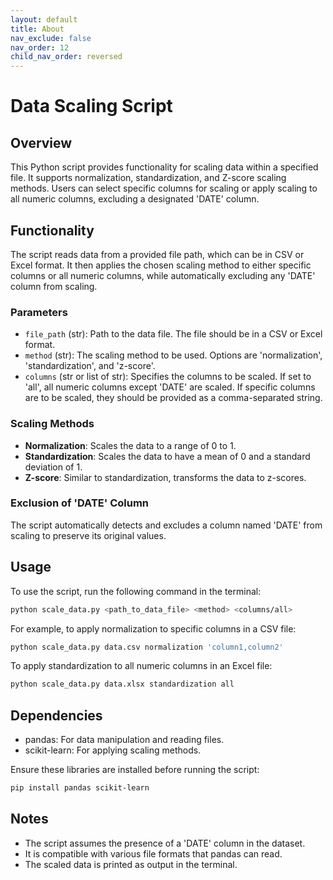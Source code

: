 ```yaml
---
layout: default
title: About
nav_exclude: false
nav_order: 12
child_nav_order: reversed
---
```


# Data Scaling Script

## Overview

This Python script provides functionality for scaling data within a specified file. It supports normalization, standardization, and Z-score scaling methods. Users can select specific columns for scaling or apply scaling to all numeric columns, excluding a designated 'DATE' column.

## Functionality

The script reads data from a provided file path, which can be in CSV or Excel format. It then applies the chosen scaling method to either specific columns or all numeric columns, while automatically excluding any 'DATE' column from scaling.

### Parameters

- `file_path` (str): Path to the data file. The file should be in a CSV or Excel format.
- `method` (str): The scaling method to be used. Options are 'normalization', 'standardization', and 'z-score'.
- `columns` (str or list of str): Specifies the columns to be scaled. If set to 'all', all numeric columns except 'DATE' are scaled. If specific columns are to be scaled, they should be provided as a comma-separated string.

### Scaling Methods

- **Normalization**: Scales the data to a range of 0 to 1.
- **Standardization**: Scales the data to have a mean of 0 and a standard deviation of 1.
- **Z-score**: Similar to standardization, transforms the data to z-scores.

### Exclusion of 'DATE' Column

The script automatically detects and excludes a column named 'DATE' from scaling to preserve its original values.

## Usage

To use the script, run the following command in the terminal:

```bash
python scale_data.py <path_to_data_file> <method> <columns/all>
```

For example, to apply normalization to specific columns in a CSV file:

```bash
python scale_data.py data.csv normalization 'column1,column2'
```

To apply standardization to all numeric columns in an Excel file:

```bash
python scale_data.py data.xlsx standardization all
```

## Dependencies

- pandas: For data manipulation and reading files.
- scikit-learn: For applying scaling methods.

Ensure these libraries are installed before running the script:

```bash
pip install pandas scikit-learn
```

## Notes

- The script assumes the presence of a 'DATE' column in the dataset.
- It is compatible with various file formats that pandas can read.
- The scaled data is printed as output in the terminal.

